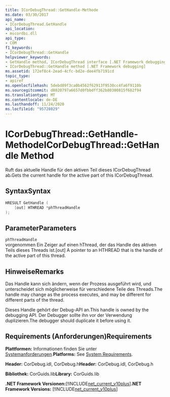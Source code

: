 ```yaml
---
title: ICorDebugThread::GetHandle-Methode
ms.date: 03/30/2017
api_name:
- ICorDebugThread.GetHandle
api_location:
- mscordbi.dll
api_type:
- COM
f1_keywords:
- ICorDebugThread::GetHandle
helpviewer_keywords:
- GetHandle method, ICorDebugThread interface [.NET Framework debugging]
- ICorDebugThread::GetHandle method [.NET Framework debugging]
ms.assetid: 172ef8c4-2ead-4cfc-bd2e-dee4fb7191cd
topic_type:
- apiref
ms.openlocfilehash: 5debd09f3ca0b4562f62913f9530cc4fa6f9110b
ms.sourcegitcommit: d8020797a6657d0fbbdff362b80300815f682f94
ms.translationtype: MT
ms.contentlocale: de-DE
ms.lasthandoff: 11/24/2020
ms.locfileid: "95728029"
---
```

# <a name="icordebugthreadgethandle-method"></a><span data-ttu-id="95faf-102">ICorDebugThread::GetHandle-Methode</span><span class="sxs-lookup"><span data-stu-id="95faf-102">ICorDebugThread::GetHandle Method</span></span>

<span data-ttu-id="95faf-103">Ruft das aktuelle Handle für den aktiven Teil dieses ICorDebugThread ab.</span><span class="sxs-lookup"><span data-stu-id="95faf-103">Gets the current handle for the active part of this ICorDebugThread.</span></span>  
  
## <a name="syntax"></a><span data-ttu-id="95faf-104">Syntax</span><span class="sxs-lookup"><span data-stu-id="95faf-104">Syntax</span></span>  
  
```cpp  
HRESULT GetHandle (  
    [out] HTHREAD *phThreadHandle  
);  
```  
  
## <a name="parameters"></a><span data-ttu-id="95faf-105">Parameter</span><span class="sxs-lookup"><span data-stu-id="95faf-105">Parameters</span></span>  

 `phThreadHandle`  
 <span data-ttu-id="95faf-106">vorgenommen Ein Zeiger auf einen hThread, der das Handle des aktiven Teils dieses Threads ist.</span><span class="sxs-lookup"><span data-stu-id="95faf-106">[out] A pointer to an HTHREAD that is the handle of the active part of this thread.</span></span>  
  
## <a name="remarks"></a><span data-ttu-id="95faf-107">Hinweise</span><span class="sxs-lookup"><span data-stu-id="95faf-107">Remarks</span></span>  

 <span data-ttu-id="95faf-108">Das Handle kann sich ändern, wenn der Prozess ausgeführt wird, und unterscheidet sich möglicherweise für verschiedene Teile des Threads.</span><span class="sxs-lookup"><span data-stu-id="95faf-108">The handle may change as the process executes, and may be different for different parts of the thread.</span></span>  
  
 <span data-ttu-id="95faf-109">Dieses Handle gehört der Debug-API an.</span><span class="sxs-lookup"><span data-stu-id="95faf-109">This handle is owned by the debugging API.</span></span> <span data-ttu-id="95faf-110">Der Debugger sollte ihn vor der Verwendung duplizieren.</span><span class="sxs-lookup"><span data-stu-id="95faf-110">The debugger should duplicate it before using it.</span></span>  
  
## <a name="requirements"></a><span data-ttu-id="95faf-111">Requirements (Anforderungen)</span><span class="sxs-lookup"><span data-stu-id="95faf-111">Requirements</span></span>  

 <span data-ttu-id="95faf-112">**Plattformen:** Informationen finden Sie unter [Systemanforderungen](../../get-started/system-requirements.md).</span><span class="sxs-lookup"><span data-stu-id="95faf-112">**Platforms:** See [System Requirements](../../get-started/system-requirements.md).</span></span>  
  
 <span data-ttu-id="95faf-113">**Header:** CorDebug.idl, CorDebug.h</span><span class="sxs-lookup"><span data-stu-id="95faf-113">**Header:** CorDebug.idl, CorDebug.h</span></span>  
  
 <span data-ttu-id="95faf-114">**Bibliothek:** CorGuids.lib</span><span class="sxs-lookup"><span data-stu-id="95faf-114">**Library:** CorGuids.lib</span></span>  
  
 <span data-ttu-id="95faf-115">**.NET Framework Versionen:**[!INCLUDE[net_current_v10plus](../../../../includes/net-current-v10plus-md.md)]</span><span class="sxs-lookup"><span data-stu-id="95faf-115">**.NET Framework Versions:** [!INCLUDE[net_current_v10plus](../../../../includes/net-current-v10plus-md.md)]</span></span>
